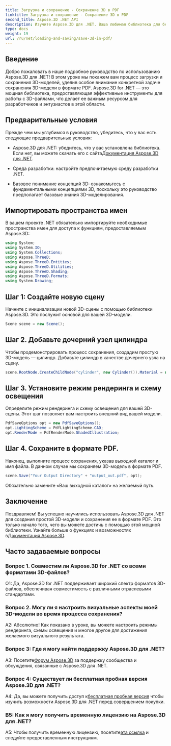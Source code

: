 ```yaml
---
title: Загрузка и сохранение - Сохранение 3D в PDF
linktitle: Загрузка и сохранение - Сохранение 3D в PDF
second_title: Aspose.3D .NET API
description: Изучите Aspose.3D для .NET. Ваша любимая библиотека для бесшовного 3D-моделирования и рендеринга. Легко сохраняйте 3D-модели в формате PDF.
type: docs
weight: 19
url: /ru/net/loading-and-saving/save-3d-in-pdf/
---
```

## Введение

Добро пожаловать в наше подробное руководство по использованию Aspose.3D для .NET! В этом уроке мы покажем вам процесс загрузки и сохранения 3D-моделей, уделив особое внимание конкретной задаче сохранения 3D-модели в формате PDF. Aspose.3D for .NET — это мощная библиотека, предоставляющая эффективные инструменты для работы с 3D-файлами, что делает ее важным ресурсом для разработчиков и энтузиастов в этой области.

## Предварительные условия

Прежде чем мы углубимся в руководство, убедитесь, что у вас есть следующие предварительные условия:

-  Aspose.3D для .NET: убедитесь, что у вас установлена библиотека. Если нет, вы можете скачать его с сайта[Документация Aspose.3D для .NET](https://reference.aspose.com/3d/net/).

- Среда разработки: настройте предпочитаемую среду разработки .NET.

- Базовое понимание концепций 3D: ознакомьтесь с фундаментальными концепциями 3D, поскольку это руководство предполагает базовые знания 3D-моделирования.

## Импортировать пространства имен

В вашем проекте .NET обязательно импортируйте необходимые пространства имен для доступа к функциям, предоставляемым Aspose.3D:

```csharp
using System;
using System.IO;
using System.Collections;
using Aspose.ThreeD;
using Aspose.ThreeD.Entities;
using Aspose.ThreeD.Utilities;
using Aspose.ThreeD.Shading;
using Aspose.ThreeD.Formats;
using System.Drawing;
```

## Шаг 1: Создайте новую сцену

Начните с инициализации новой 3D-сцены с помощью библиотеки Aspose.3D. Это послужит основой для вашей 3D-модели.

```csharp
Scene scene = new Scene();
```

## Шаг 2. Добавьте дочерний узел цилиндра

Чтобы продемонстрировать процесс сохранения, создадим простую 3D-модель — цилиндр. Добавьте цилиндр в качестве дочернего узла на сцену.

```csharp
scene.RootNode.CreateChildNode("cylinder", new Cylinder()).Material = new PhongMaterial() { DiffuseColor = new Vector3(Color.DarkCyan) };
```

## Шаг 3. Установите режим рендеринга и схему освещения

Определите режим рендеринга и схему освещения для вашей 3D-сцены. Этот шаг позволяет вам настроить внешний вид вашей модели.

```csharp
PdfSaveOptions opt = new PdfSaveOptions();
opt.LightingScheme = PdfLightingScheme.CAD;
opt.RenderMode = PdfRenderMode.ShadedIllustration;
```

## Шаг 4. Сохраните в формате PDF.

Наконец, выполните процесс сохранения, указав выходной каталог и имя файла. В данном случае мы сохраняем 3D-модель в формате PDF.

```csharp
scene.Save("Your Output Directory" + "output_out.pdf", opt);
```

Обязательно замените «Ваш выходной каталог» на желаемый путь.

## Заключение

 Поздравляем! Вы успешно научились использовать Aspose.3D для .NET для создания простой 3D-модели и сохранения ее в формате PDF. Это только начало того, чего вы можете достичь с помощью этой мощной библиотеки. Узнайте больше о функциях и возможностях в[Документация Aspose.3D](https://reference.aspose.com/3d/net/).

## Часто задаваемые вопросы

### Вопрос 1. Совместим ли Aspose.3D for .NET со всеми форматами 3D-файлов?

О1: Да, Aspose.3D for .NET поддерживает широкий спектр форматов 3D-файлов, обеспечивая совместимость с различными отраслевыми стандартами.

### Вопрос 2. Могу ли я настроить визуальные аспекты моей 3D-модели во время процесса сохранения?

А2: Абсолютно! Как показано в уроке, вы можете настроить режимы рендеринга, схемы освещения и многое другое для достижения желаемого визуального результата.

### Вопрос 3: Где я могу найти поддержку Aspose.3D для .NET?

 A3: Посетите[Форум Aspose.3D](https://forum.aspose.com/c/3d/18) за поддержку сообщества и обсуждения, связанные с Aspose.3D для .NET.

### Вопрос 4: Существует ли бесплатная пробная версия Aspose.3D для .NET?

 A4: Да, вы можете получить доступ к[бесплатная пробная версия](https://releases.aspose.com/) чтобы изучить возможности Aspose.3D для .NET перед совершением покупки.

### В5: Как я могу получить временную лицензию на Aspose.3D для .NET?

 A5: Чтобы получить временную лицензию, посетите[эта ссылка](https://purchase.aspose.com/temporary-license/) и следуйте предоставленным инструкциям.